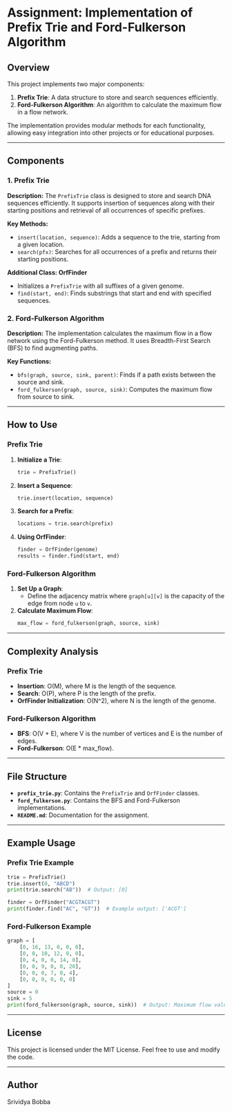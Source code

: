 # Assignment: Implementation of Prefix Trie and Ford-Fulkerson Algorithm

## Overview
This project implements two major components:
1. **Prefix Trie**: A data structure to store and search sequences efficiently.
2. **Ford-Fulkerson Algorithm**: An algorithm to calculate the maximum flow in a flow network.

The implementation provides modular methods for each functionality, allowing easy integration into other projects or for educational purposes.

---

## Components
### 1. Prefix Trie
**Description:**
The `PrefixTrie` class is designed to store and search DNA sequences efficiently. It supports insertion of sequences along with their starting positions and retrieval of all occurrences of specific prefixes.

**Key Methods:**
- `insert(location, sequence)`: Adds a sequence to the trie, starting from a given location.
- `search(pfx)`: Searches for all occurrences of a prefix and returns their starting positions.

**Additional Class: OrfFinder**
- Initializes a `PrefixTrie` with all suffixes of a given genome.
- `find(start, end)`: Finds substrings that start and end with specified sequences.

### 2. Ford-Fulkerson Algorithm
**Description:**
The implementation calculates the maximum flow in a flow network using the Ford-Fulkerson method. It uses Breadth-First Search (BFS) to find augmenting paths.

**Key Functions:**
- `bfs(graph, source, sink, parent)`: Finds if a path exists between the source and sink.
- `ford_fulkerson(graph, source, sink)`: Computes the maximum flow from source to sink.

---

## How to Use
### Prefix Trie
1. **Initialize a Trie**:
   ```python
   trie = PrefixTrie()
   ```
2. **Insert a Sequence**:
   ```python
   trie.insert(location, sequence)
   ```
3. **Search for a Prefix**:
   ```python
   locations = trie.search(prefix)
   ```
4. **Using OrfFinder**:
   ```python
   finder = OrfFinder(genome)
   results = finder.find(start, end)
   ```

### Ford-Fulkerson Algorithm
1. **Set Up a Graph**:
   - Define the adjacency matrix where `graph[u][v]` is the capacity of the edge from node `u` to `v`.
2. **Calculate Maximum Flow**:
   ```python
   max_flow = ford_fulkerson(graph, source, sink)
   ```

---

## Complexity Analysis
### Prefix Trie
- **Insertion**: O(M), where M is the length of the sequence.
- **Search**: O(P), where P is the length of the prefix.
- **OrfFinder Initialization**: O(N^2), where N is the length of the genome.

### Ford-Fulkerson Algorithm
- **BFS**: O(V + E), where V is the number of vertices and E is the number of edges.
- **Ford-Fulkerson**: O(E * max_flow).

---

## File Structure
- **`prefix_trie.py`**: Contains the `PrefixTrie` and `OrfFinder` classes.
- **`ford_fulkerson.py`**: Contains the BFS and Ford-Fulkerson implementations.
- **`README.md`**: Documentation for the assignment.

---

## Example Usage
### Prefix Trie Example
```python
trie = PrefixTrie()
trie.insert(0, "ABCD")
print(trie.search("AB"))  # Output: [0]

finder = OrfFinder("ACGTACGT")
print(finder.find("AC", "GT"))  # Example output: ['ACGT']
```

### Ford-Fulkerson Example
```python
graph = [
    [0, 16, 13, 0, 0, 0],
    [0, 0, 10, 12, 0, 0],
    [0, 4, 0, 0, 14, 0],
    [0, 0, 9, 0, 0, 20],
    [0, 0, 0, 7, 0, 4],
    [0, 0, 0, 0, 0, 0]
]
source = 0
sink = 5
print(ford_fulkerson(graph, source, sink))  # Output: Maximum flow value
```

---

## License
This project is licensed under the MIT License. Feel free to use and modify the code.

---

## Author
Srividya Bobba

